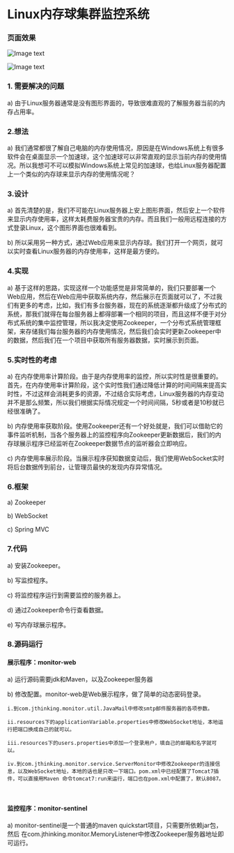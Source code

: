 # Linux内存球集群监控系统

### 页面效果

![Image text](http://image.jthinking.com/image/github-images/linux-memory-monitor/20171117130004.png)

![Image text](http://image.jthinking.com/image/github-images/linux-memory-monitor/20171117130721.png)

### 1. 需要解决的问题

a) 由于Linux服务器通常是没有图形界面的，导致很难直观的了解服务器当前的内存占用率。

### 2.想法

a) 我们通常都很了解自己电脑的内存使用情况，原因是在Windows系统上有很多软件会在桌面显示一个加速球，这个加速球可以非常直观的显示当前内存的使用情况。所以我想可不可以模拟Windows系统上常见的加速球，也给Linux服务器配置上一个类似的内存球来显示内存的使用情况呢？

### 3.设计

a) 首先清楚的是，我们不可能在Linux服务器上安上图形界面，然后安上一个软件来显示内存使用率，这样太耗费服务器宝贵的内存。而且我们一般用远程连接的方式登录Linux，这个图形界面也很难看到。

b) 所以采用另一种方式，通过Web应用来显示内存球。我们打开一个网页，就可以实时查看Linux服务器的内存使用率，这样是最方便的。

### 4.实现

a) 基于这样的思路，实现这样一个功能感觉是非常简单的，我们只要部署一个Web应用，然后在Web应用中获取系统内存，然后展示在页面就可以了，不过我们有更多的考虑，比如，我们有多台服务器，现在的系统逐渐都升级成了分布式的系统，那我们就得在每台服务器上都得部署一个相同的项目，而且这样不便于对分布式系统的集中监控管理，所以我决定使用Zookeeper，一个分布式系统管理框架，来存储我们每台服务器的内存使用情况，然后我们会实时更新Zookeeper中的数据，然后我们在一个项目中获取所有服务器数据，实时展示到页面。

### 5.实时性的考虑

a) 在内存使用率计算阶段。由于是内存使用率的监控，所以实时性是很重要的。首先，在内存使用率计算阶段，这个实时性我们通过降低计算的时间间隔来提高实时性，不过这样会消耗更多的资源，不过结合实际考虑，Linux服务器的内存变动并不是那么频繁，所以我们根据实际情况规定一个时间间隔，5秒或者是10秒就已经很准确了。

b) 内存使用率获取阶段。使用Zookeeper还有一个好处就是，我们可以借助它的事件监听机制，当各个服务器上的监控程序向Zookeeper更新数据后，我们的内存球展示程序已经监听在Zookeeper数据节点的监听器会立即响应。

c) 内存使用率展示阶段。当展示程序获知数据变动后，我们使用WebSocket实时将后台数据传到前台，让管理员最快的发现内存异常情况。

### 6.框架

a) Zookeeper

b) WebSocket

c) Spring MVC

### 7.代码

a) 安装Zookeeper。

b) 写监控程序。

c) 将监控程序运行到需要监控的服务器上。

d) 通过Zookeeper命令行查看数据。

e) 写内存球展示程序。

### 8.源码运行

#### 展示程序：monitor-web

a) 运行源码需要jdk和Maven，以及Zookeeper服务器

b) 修改配置。monitor-web是Web展示程序，做了简单的动态密码登录。

    i.到com.jthinking.monitor.util.JavaMail中修改smtp邮件服务器的各项参数。
    
    ii.resources下的applicationVariable.properties中修改WebSocket地址，本地运行把端口换成自己的就可以。
    
    iii.resources下的users.properties中添加一个登录用户，填自己的邮箱和名字就可以。
    
    iv.到com.jthinking.monitor.service.ServerMonitor中修改Zookeeper的连接信息，以及WebSocket地址，本地的话也是只改一下端口。pom.xml中已经配置了Tomcat7插件，可以直接用Maven 命令tomcat7:run来运行，端口也在pom.xml中配置了，默认8087。
    
#### 监控程序：monitor-sentinel

a) 	monitor-sentinel是一个普通的maven quickstart项目，只需要所依赖jar包，然后		在com.jthinking.monitor.MemoryListener中修改Zookeeper服务器地址即可运行。
